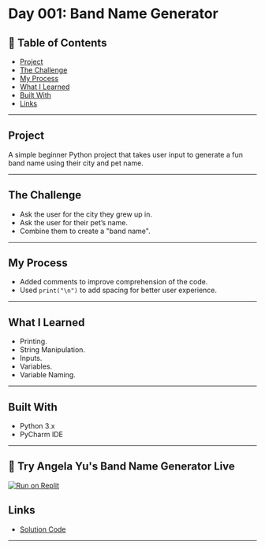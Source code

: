 # Day 001: Band Name Generator

## 📌 Table of Contents
- [Project](#project)
- [The Challenge](#the-challenge)
- [My Process](#my-process)
- [What I Learned](#what-i-learned)
- [Built With](#built-with)
- [Links](#links)

---

## Project
A simple beginner Python project that takes user input to generate a fun band name using their city and pet name.

---

## The Challenge
- Ask the user for the city they grew up in.
- Ask the user for their pet’s name.
- Combine them to create a "band name".

---

## My Process
- Added comments to improve comprehension of the code.
- Used `print("\n")` to add spacing for better user experience.

---

## What I Learned
- Printing.
- String Manipulation.
- Inputs.
- Variables.
- Variable Naming.

---

## Built With
- Python 3.x
- PyCharm IDE

---

## 🚀 Try Angela Yu's Band Name Generator Live

[![Run on Replit](https://replit.com/badge/github/phillipra/band-name-generator-start)](https://replit.com/@phillipra/band-name-generator-start)


## Links
- [Solution Code](./main.py)

---
